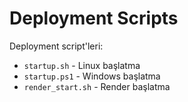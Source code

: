 # Deployment Scripts

Deployment script'leri:
- `startup.sh` - Linux başlatma
- `startup.ps1` - Windows başlatma
- `render_start.sh` - Render başlatma
